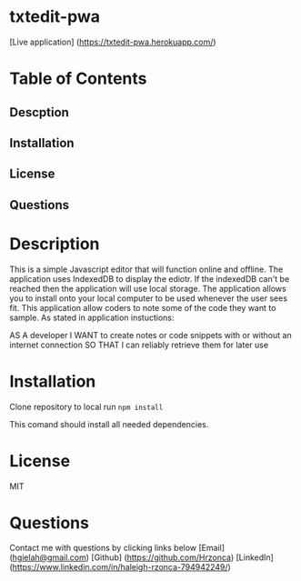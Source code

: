 # txtedit-pwa

[Live application] (https://txtedit-pwa.herokuapp.com/)

# Table of Contents
## Descption
## Installation
## License
## Questions

# Description
This is a simple Javascript editor that will function online and offline. The application uses IndexedDB to display the ediotr. If the indexedDB can't be reached then the application will use local storage. The application allows you to install onto your local computer to be used whenever the user sees fit. This application allow coders to note some of the code they want to sample. As stated in application instuctions: 

AS A developer
I WANT to create notes or code snippets with or without an internet connection
SO THAT I can reliably retrieve them for later use

# Installation 
Clone repository to local 
run ``` npm install ```

This comand should install all needed dependencies.

# License 
MIT

# Questions 
Contact me with questions by clicking links below
[Email] (hgielah@gmail.com)
[Github] (https://github.com/Hrzonca)
[LinkedIn] (https://www.linkedin.com/in/haleigh-rzonca-794942249/)
